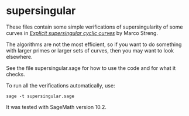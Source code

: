 # supersingular
These files contain some simple verifications of supersingularity
of some curves in *[Explicit supersingular cyclic curves](https://arxiv.org/abs/2501.14902)*
by Marco Streng.

The algorithms are not the most efficient, so if you want to
do something with larger primes or larger sets of curves,
then you may want to look elsewhere.

See the file supersingular.sage for how to use the code
and for what it checks.

To run all the verifications automatically, use:

    sage -t supersingular.sage

It was tested with SageMath version 10.2.


